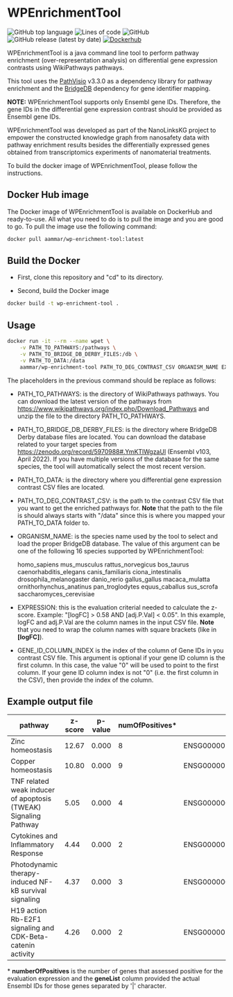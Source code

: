 # WPEnrichmentTool

![GitHub top language](https://img.shields.io/github/languages/top/ammar257ammar/WPEnrichmentTool) ![Lines of code](https://img.shields.io/tokei/lines/github/ammar257ammar/WPEnrichmentTool) ![GitHub](https://img.shields.io/github/license/ammar257ammar/WPEnrichmentTool) ![GitHub release (latest by date)](https://img.shields.io/github/v/release/ammar257ammar/WPEnrichmentTool) [![Dockerhub](https://img.shields.io/badge/dockerhub-aammar%2Fwp--enrichment--tool-green)](https://hub.docker.com/r/aammar/wp-enrichment-tool)

WPEnrichmentTool is a java command line tool to perform pathway enrichment (over-representation analysis) on differential gene expression contrasts using WikiPathways pathways. 

This tool uses the [PathVisio](https://github.com/PathVisio/pathvisio) v3.3.0 as a dependency library for pathway enrichment and the [BridgeDB](https://github.com/bridgedb/BridgeDb) dependency for gene identifier mapping.

**NOTE:** WPEnrichmentTool supports only Ensembl gene IDs. Therefore, the gene IDs in the differential gene expression contrast should be provided as Ensembl gene IDs.

WPEnrichmentTool was developed as part of the NanoLinksKG project to empower the constructed knowledge graph from nanosafety data with pathway enrichment results besides the differentially expressed genes obtained from transcriptomics experiments of nanomaterial treatments.

To build the docker image of WPEnrichmentTool, please follow the instructions.



## Docker Hub image

The Docker image of WPEnrichmentTool is available on DockerHub and ready-to-use. All what you need to do is to pull the image and you are good to go. To pull the image use the following command:

```bash
docker pull aammar/wp-enrichment-tool:latest
```



## Build the Docker

- First, clone this repository and "cd" to its directory.

- Second, build the Docker image

```bash
docker build -t wp-enrichment-tool .
```

### 

## Usage

```bash
docker run -it --rm --name wpet \
	-v PATH_TO_PATHWAYS:/pathways \
	-v PATH_TO_BRIDGE_DB_DERBY_FILES:/db \
	-v PATH_TO_DATA:/data
	aammar/wp-enrichment-tool PATH_TO_DEG_CONTRAST_CSV ORGANISM_NAME EXPRESSION GENE_ID_COLUMN_INDEX
```

The placeholders in the previous command should be replace as follows:

- PATH_TO_PATHWAYS: is the directory of WikiPathways pathways. You can download the latest version of the pathways from https://www.wikipathways.org/index.php/Download_Pathways and unzip the file to the directory PATH_TO_PATHWAYS.

- PATH_TO_BRIDGE_DB_DERBY_FILES: is the directory where BridgeDB Derby database files are located. You can download the database related to your target species from https://zenodo.org/record/5970988#.YmKTlWgzaUl (Ensembl v103, April 2022). If you have multiple versions of the database for the same species, the tool will automatically select the most recent version.

- PATH_TO_DATA: is the directory where you differential gene expression contrast CSV files are located.

- PATH_TO_DEG_CONTRAST_CSV: is the path to the contrast CSV file that you want to get the enriched pathways for. **Note** that the path to the file is should always starts with "/data" since this is where you mapped your PATH_TO_DATA folder to.

- ORGANISM_NAME: is the species name used by the tool to select and load the proper BridgeDB database. The value of this argument can be one of the following 16 species supported by WPEnrichmentTool:

  homo_sapiens
  mus_musculus
  rattus_norvegicus
  bos_taurus
  caenorhabditis_elegans
  canis_familiaris
  ciona_intestinalis
  drosophila_melanogaster
  danio_rerio
  gallus_gallus
  macaca_mulatta
  ornithorhynchus_anatinus
  pan_troglodytes
  equus_caballus
  sus_scrofa
  saccharomyces_cerevisiae

- EXPRESSION: this is the evaluation criterial needed to calculate the z-score. Example: "[logFC] > 0.58 AND [adj.P.Val] < 0.05". In this example, logFC and adj.P.Val are the column names in the input CSV file. **Note** that you need to wrap the column names with square brackets (like in **[**logFC**]**).

- GENE_ID_COLUMN_INDEX is the index of the column of Gene IDs in you contrast CSV file. This argument is optional if your gene ID column is the first column. In this case, the value "0" will be used to point to the first column. If your gene ID column index is not "0" (i.e. the first column in the CSV), then provide the index of the column.

## Example output file

| pathway                                                      | z-score | p-value | numOfPositives* | geneList*                                                    |
| ------------------------------------------------------------ | ------- | ------- | --------------- | ------------------------------------------------------------ |
| Zinc homeostasis                                             | 12.67   | 0.000   | 8               | ENSG00000169688&#124;ENSG00000260549&#124;ENSG00000205358&#124;ENSG00000205364&#124;ENSG00000125144&#124;ENSG00000198417&#124;ENSG00000169715 |
| Copper homeostasis                                           | 10.80   | 0.000   | 9               | ENSG00000169688&#124;ENSG00000255986&#124;ENSG00000260549&#124;ENSG00000205358&#124;ENSG00000177606&#124;ENSG00000198417&#124;ENSG00000125144 |
| TNF related weak inducer of apoptosis (TWEAK) Signaling Pathway | 5.05    | 0.000   | 4               | ENSG00000077150&#124;ENSG00000006327&#124;ENSG00000136244&#124;ENSG00000177606 |
| Cytokines and Inflammatory Response                          | 4.44    | 0.000   | 2               | ENSG00000136244&#124;ENSG00000081041                         |
| Photodynamic therapy-induced NF-kB survival signaling        | 4.37    | 0.000   | 3               | ENSG00000077150&#124;ENSG00000136244&#124;ENSG00000081041    |
| H19 action Rb-E2F1 signaling and CDK-Beta-catenin activity   | 4.26    | 0.000   | 2               | ENSG00000141682&#124;ENSG00000101384                         |

\* **numberOfPositives** is the number of genes that assessed positive for the evaluation expression and the **geneList** column provided the actual Ensembl IDs for those genes separated by '|' character.  

